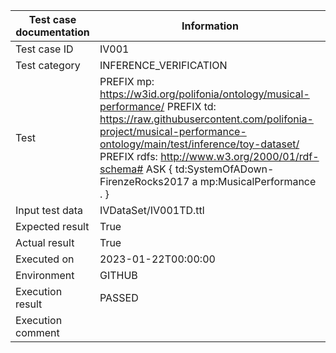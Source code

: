 | Test case documentation |                                                                                                                                                          Information                                                                                                                                                          |
| ----------------------- | ----------------------------------------------------------------------------------------------------------------------------------------------------------------------------------------------------------------------------------------------------------------------------------------------------------------------------- |
| Test case ID            | IV001                                                                                                                                                                                                                                                                                                                         |
| Test category           | INFERENCE_VERIFICATION                                                                                                                                                                                                                                                                                                        |
| Test                    | PREFIX mp: <https://w3id.org/polifonia/ontology/musical-performance/> PREFIX td: <https://raw.githubusercontent.com/polifonia-project/musical-performance-ontology/main/test/inference/toy-dataset/> PREFIX rdfs: <http://www.w3.org/2000/01/rdf-schema#> ASK { td:SystemOfADown-FirenzeRocks2017 a mp:MusicalPerformance . } |
| Input test data         | IVDataSet/IV001TD.ttl                                                                                                                                                                                                                                                                                                         |
| Expected result         | True                                                                                                                                                                                                                                                                                                                          |
| Actual result           | True                                                                                                                                                                                                                                                                                                                          |
| Executed on             | 2023-01-22T00:00:00                                                                                                                                                                                                                                                                                                           |
| Environment             | GITHUB                                                                                                                                                                                                                                                                                                                        |
| Execution result        | PASSED                                                                                                                                                                                                                                                                                                                        |
| Execution comment       |                                                                                                                                                                                                                                                                                                                               |
